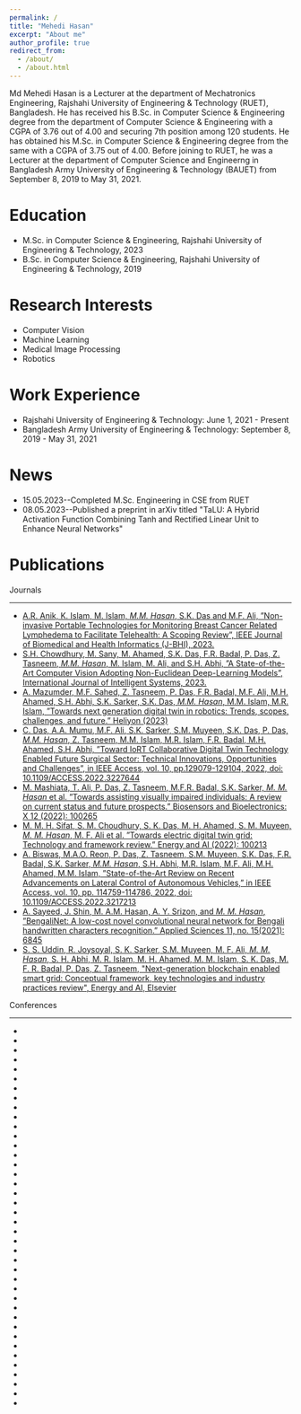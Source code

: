 ```yaml
---
permalink: /
title: "Mehedi Hasan"
excerpt: "About me"
author_profile: true
redirect_from: 
  - /about/
  - /about.html
---
```


Md Mehedi Hasan is a Lecturer at the department of Mechatronics Engineering, Rajshahi University of Engineering & Technology (RUET), Bangladesh. He has received his B.Sc. in Computer Science & Engineering degree from the department of Computer Science & Engineering with a CGPA of 3.76 out of 4.00 and securing 7th position among 120 students. He has obtained his M.Sc. in Computer Science & Engineering degree from the same with a CGPA of 3.75 out of 4.00. Before joining to RUET, he was a Lecturer at the department of Computer Science and Engineerng in Bangladesh Army University of Engineering & Technology (BAUET) from September 8, 2019 to May 31, 2021.

Education
======
<ul>
<li>
M.Sc. in Computer Science & Engineering, Rajshahi University of Engineering & Technology, 2023</li>
<li>B.Sc. in Computer Science & Engineering, Rajshahi University of Engineering & Technology, 2019</li>
</ul>

Research Interests
======
<ul>
<li>Computer Vision</li>
<li>Machine Learning</li>
<li>Medical Image Processing</li>
<li>Robotics</li>
</ul>

Work Experience
======
<ul>
<li>Rajshahi University of Engineering & Technology: June 1, 2021 - Present</li>
<li>Bangladesh Army University of Engineering & Technology: September 8, 2019 - May 31, 2021</li>
</ul>

News
======
<ul>
<li>15.05.2023--Completed M.Sc. Engineering in CSE from RUET</li>
<li>08.05.2023--Published a preprint in arXiv titled "TaLU: A Hybrid Activation Function Combining Tanh and Rectified Linear Unit to Enhance Neural Networks"</li>
</ul>


Publications
=======
Journals
<hr>
<ul>
<li><a href="/files/Journals/J1.pdf">A.R. Anik, K. Islam, M. Islam, <em>M.M. Hasan</em>, S.K. Das and M.F. Ali, ”Non-invasive Portable Technologies for Monitoring Breast Cancer Related Lymphedema to Facilitate Telehealth: A Scoping Review”, IEEE Journal of Biomedical and Health Informatics (J-BHI), 2023.</a></li>
<li><a href="/files/Journals/J2.pdf">S.H. Chowdhury, M. Sany, M. Ahamed, S.K. Das, F.R. Badal, P. Das, Z. Tasneem, <em>M.M. Hasan</em>, M. Islam, M. Ali, and S.H. Abhi, ”A State-of-the-Art Computer Vision Adopting Non-Euclidean Deep-Learning Models”, International Journal of Intelligent Systems, 2023.</a></li>
<li><a href="/files/Journals/J3.pdf">A. Mazumder, M.F. Sahed, Z. Tasneem, P. Das, F.R. Badal, M.F. Ali, M.H. Ahamed, S.H. Abhi, S.K. Sarker, S.K. Das, <em>M.M. Hasan</em>, M.M. Islam, M.R. Islam, ”Towards next generation digital twin in robotics: Trends, scopes, challenges, and future.” Heliyon (2023)</a></li>
<li><a href="/files/Journals/J4.pdf">C. Das, A.A. Mumu, M.F. Ali, S.K. Sarker, S.M. Muyeen, S.K. Das, P. Das, <em>M.M. Hasan</em>, Z. Tasneem, M.M. Islam, M.R. Islam, F.R. Badal, M.H. Ahamed, S.H. Abhi, ”Toward IoRT Collaborative Digital Twin Technology Enabled Future Surgical Sector: Technical Innovations, Opportunities and Challenges”, in IEEE Access, vol. 10, pp.129079-129104, 2022, doi: 10.1109/ACCESS.2022.3227644</a></li>
<li><a href="/files/Journals/J5.pdf">M. Mashiata, T. Ali, P. Das, Z. Tasneem, M.F.R. Badal, S.K. Sarker, <em>M. M. Hasan</em> et al. ”Towards assisting visually impaired individuals: A review on current status and future prospects.” Biosensors and Bioelectronics: X 12 (2022): 100265</a></li>
<li><a href="/files/Journals/J6.pdf">M. M. H. Sifat, S. M. Choudhury, S. K. Das, M. H. Ahamed, S. M. Muyeen, <em>M. M. Hasan</em>, M. F. Ali et al. ”Towards electric digital twin grid: Technology and framework review.” Energy and AI (2022): 100213</a></li>
<li><a href="/files/Journals/J7.pdf">A. Biswas, M.A.O. Reon, P. Das, Z. Tasneem, S.M. Muyeen, S.K. Das, F.R. Badal, S.K. Sarker, <em>M.M. Hasan</em>, S.H. Abhi, M.R. Islam, M.F. Ali, M.H. Ahamed, M.M. Islam, ”State-of-the-Art Review on Recent Advancements on Lateral Control of Autonomous Vehicles,” in IEEE Access, vol. 10, pp. 114759-114786, 2022, doi: 10.1109/ACCESS.2022.3217213</a></li>
<li><a href="/files/Journals/J8.pdf">A. Sayeed, J. Shin, M. A.M. Hasan, A. Y. Srizon, and <em>M. M. Hasan</em>, ”BengaliNet: A low-cost novel convolutional neural network for Bengali handwritten characters recognition.” Applied Sciences 11, no. 15(2021): 6845</a></li>
<li><a href="/files/Journals/J9.pdf">S. S. Uddin, R. Joysoyal, S. K. Sarker, S.M. Muyeen, M. F. Ali, <em>M. M. Hasan</em>, S. H. Abhi, M. R. Islam, M. H. Ahamed, M. M. Islam, S. K. Das, M. F. R. Badal, P. Das, Z. Tasneem, "Next-generation blockchain enabled smart grid: Conceptual framework, key technologies and industry practices review", Energy and AI, Elsevier</a></li>
</ul>
Conferences
<hr>
<ul>
<li><a href=""></a></li>
<li><a href=""></a></li>
<li><a href=""></a></li>
<li><a href=""></a></li>
<li><a href=""></a></li>
<li><a href=""></a></li>
<li><a href=""></a></li>
<li><a href=""></a></li>
<li><a href=""></a></li>
<li><a href=""></a></li>
<li><a href=""></a></li>
<li><a href=""></a></li>
<li><a href=""></a></li>
<li><a href=""></a></li>
<li><a href=""></a></li>
<li><a href=""></a></li>
<li><a href=""></a></li>
<li><a href=""></a></li>
<li><a href=""></a></li>
<li><a href=""></a></li>
<li><a href=""></a></li>
<li><a href=""></a></li>
<li><a href=""></a></li>
<li><a href=""></a></li>
<li><a href=""></a></li>
<li><a href=""></a></li>
<li><a href=""></a></li>
<li><a href=""></a></li>
<li><a href=""></a></li>
<li><a href=""></a></li>
<li><a href=""></a></li>
<li><a href=""></a></li>
<li><a href=""></a></li>
<li><a href=""></a></li>
<li><a href=""></a></li>
<li><a href=""></a></li>
<li><a href=""></a></li>
<li><a href=""></a></li>
<li><a href=""></a></li>
<li><a href=""></a></li>
</ul>